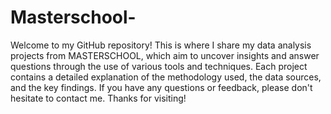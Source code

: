 # Masterschool-
Welcome to my GitHub repository! This is where I share my data analysis projects from MASTERSCHOOL, which aim to uncover insights and answer questions through the use of various tools and techniques. Each project contains a detailed explanation of the methodology used, the data sources, and the key findings. If you have any questions or feedback, please don't hesitate to contact me. Thanks for visiting!
